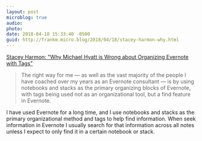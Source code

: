 ```yaml
---
layout: post
microblog: true
audio: 
photo: 
date: 2018-04-18 15:33:40 -0500
guid: http://frankm.micro.blog/2018/04/18/stacey-harmon-why.html
---
```

[Stacey Harmon: "Why Michael Hyatt is Wrong about Organizing Evernote with Tags"](https://blog.evernote.com/blog/2018/04/18/stacey-harmon-why-michael-hyatt-is-wrong-about-organizing-evernote-with-tags/)

> The right way for me — as well as the vast majority of the people I have coached over my years as an Evernote consultant — is by using notebooks and stacks as the primary organizing blocks of Evernote, with tags being used not as an organizational tool, but a find feature in Evernote.

I have used Evernote for a long time, and I use notebooks and stacks as the primary organizational method and tags to help find information. When seek information in Evernote I usually search for that information across all notes unless I expect to only find it in a certain notebook or stack.
